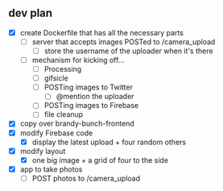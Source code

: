 ## dev plan

- [x] create Dockerfile that has all the necessary parts
  - [ ] server that accepts images POSTed to /camera_upload
    - [ ] store the username of the uploader when it's there
  - [ ] mechanism for kicking off...
    - [ ] Processing
    - [ ] gifsicle
    - [ ] POSTing images to Twitter
      - [ ] @mention the uploader
    - [ ] POSTing images to Firebase
    - [ ] file cleanup

- [x] copy over brandy-bunch-frontend
- [x] modify Firebase code
  - [x] display the latest upload + four random others
- [x] modify layout
  - [x] one big image + a grid of four to the side

- [x] app to take photos
  - [ ] POST photos to /camera_upload